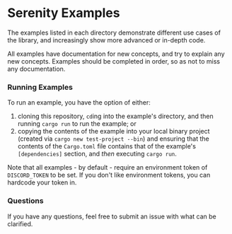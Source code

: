 # Serenity Examples

The examples listed in each directory demonstrate different use cases of the
library, and increasingly show more advanced or in-depth code.

All examples have documentation for new concepts, and try to explain any new
concepts. Examples should be completed in order, so as not to miss any
documentation.

### Running Examples

To run an example, you have the option of either:

1. cloning this repository, `cd`ing into the example's directory, and then
running `cargo run` to run the example; or
2. copying the contents of the example into your local binary project
(created via `cargo new test-project --bin`) and ensuring that the contents of
the `Cargo.toml` file contains that of the example's `[dependencies]` section,
and _then_ executing `cargo run`.

Note that all examples - by default - require an environment token of
`DISCORD_TOKEN` to be set. If you don't like environment tokens, you can
hardcode your token in.

### Questions

If you have any questions, feel free to submit an issue with what can be
clarified.
